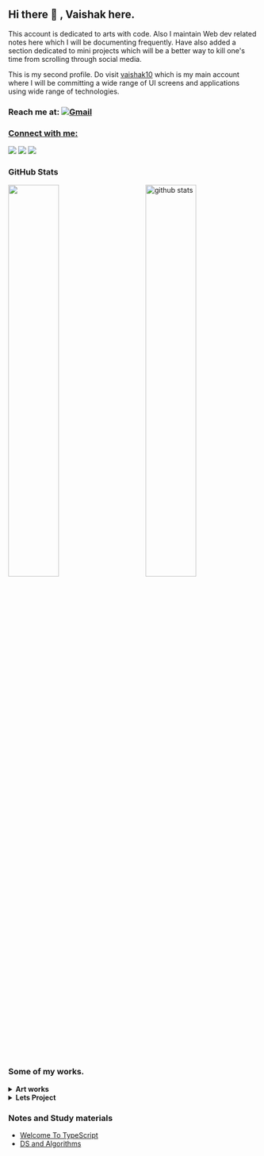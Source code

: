 ## Hi there 👋 , Vaishak here.

This account is dedicated to arts with code. Also I maintain Web dev related notes here which I will be documenting frequently. Have also added a section dedicated to mini projects which will be a better way to kill one's time from scrolling through social media.

This is my second profile. Do visit [vaishak10](https://github.com/vaishak10) which is my main account where I will be committing a wide range of UI screens and applications using wide range of technologies.

### Reach me at: <a href="mailto:vaishakmnglr@gmail.com">![Gmail](https://img.shields.io/badge/Gmail-D14836?style=for-the-badge&logo=gmail&logoColor=white)
    
### Connect with me:
[![](https://img.shields.io/badge/linkedin-%230077B5.svg?&style=for-the-badge&logo=linkedin&logoColor=white0e76a8)](https://www.linkedin.com/in/vaishak-k-30a909191/)
[![](https://img.shields.io/badge/twitter-%230077B5.svg?&style=for-the-badge&logo=twitter&logoColor=white&color=00acee)](https://twitter.com/noob_devv) 
[![](https://img.shields.io/badge/Codepen-000000?style=for-the-badge&logo=codepen&logoColor=white)](https://codepen.io/vaishak10) 

### GitHub Stats
<img src="https://github-readme-stats.vercel.app/api?username=VaishakKS&show_icons=true&theme=gotham" alt="github stats" width="45%" align="right"/>
<img src="https://github-readme-streak-stats.herokuapp.com/?user=VaishakKS&theme=dark" width="45%" />

### Some of my works.

<details>
<summary>
<strong> Art works </strong>
</summary>
    <ul>
     <li><a href="https://github.com/VaishakKS/Art-Works/tree/main/Art-works/Minion">Minion</a></li>
     <li><a href="https://github.com/VaishakKS/Art-Works/tree/main/Art-works/Android-Dab">Android Dab</a></li>
     <li><a href="https://github.com/VaishakKS/Art-Works/tree/main/Art-works/Mood-Selector">Mood Selector</a></li>
     <li><a href="https://github.com/VaishakKS/Art-Works/tree/main/Art-works/Long-Drive">Long Drive</a></li>
     <li><a href="https://github.com/VaishakKS/Art-Works/tree/main/Art-works/Smartphone-UI">Smartphone UI</a></li>
    </ul>
</details>

<details>
<summary>
<strong> Lets Project </strong>
</summary>
    <ul>
     <li><a href="https://github.com/VaishakKS/Lets-Project/tree/main/Country-Infos">Country Infos</a></li>
     <li><a href="https://github.com/VaishakKS/Lets-Project/tree/main/Simon-game">Simon Game</a></li>
    </ul>
</details>

### Notes and Study materials
 - [Welcome To TypeScript](https://github.com/VaishakKS/TypeScript-Notes)
 - [DS and Algorithms](https://github.com/VaishakKS/DS-Algorithms-withJavascript)
